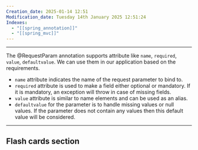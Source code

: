```yaml
---
Creation_date: 2025-01-14 12:51
Modification_date: Tuesday 14th January 2025 12:51:24
Indexes:
  - "[[spring_annotation]]"
  - "[[spring_mvc]]"
---
```


----

The @RequestParam annotation supports attribute like `name`, `required`, `value`, `defaultvalue`. We can use them in our application based on the requirements.

- `name` attribute indicates the name of the request parameter to bind to.
- `required` attribute is used to make a field either optional or mandatory. If it is mandatory, an exception will throw in case of missing fields.
- `value` attribute is similar to name elements and can be used as an alias.
- `defaultvalue` for the parameter is to handle missing values or null values. If the parameter does not contain any values then this default value will be considered.
 


















---
## Flash cards section
